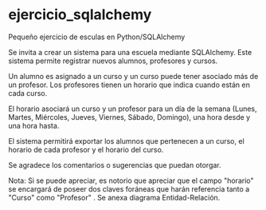 # ejercicio_sqlalchemy
Pequeño ejercicio de esculas en Python/SQLAlchemy

Se invita a crear un sistema para una escuela mediante SQLAlchemy. Este sistema permite registrar nuevos alumnos, profesores y cursos.

Un alumno es asignado a un curso y un curso puede tener asociado más de un profesor. Los profesores tienen un horario que indica cuando están en cada curso.

El horario asociará un curso y un profesor para un día de la semana (Lunes, Martes, Miércoles, Jueves, Viernes, Sábado, Domingo), una hora desde y una hora hasta.

El sistema permitirá exportar los alumnos que pertenecen a un curso, el horario de cada profesor y el horario del curso.

Se agradece los comentarios o sugerencias que puedan otorgar.

Nota:
Si se puede apreciar, es notorio que apreciar que el campo "horario" se encargará de poseer dos claves foráneas que harán referencia tanto a "Curso" como "Profesor" . Se anexa diagrama Entidad-Relación.
